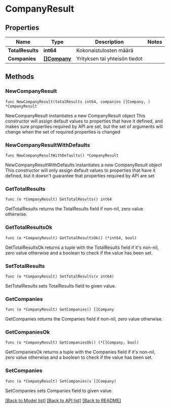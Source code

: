 # CompanyResult

## Properties

Name | Type | Description | Notes
------------ | ------------- | ------------- | -------------
**TotalResults** | **int64** | Kokonaistulosten määrä | 
**Companies** | [**[]Company**](Company.md) | Yrityksen tai yhteisön tiedot | 

## Methods

### NewCompanyResult

`func NewCompanyResult(totalResults int64, companies []Company, ) *CompanyResult`

NewCompanyResult instantiates a new CompanyResult object
This constructor will assign default values to properties that have it defined,
and makes sure properties required by API are set, but the set of arguments
will change when the set of required properties is changed

### NewCompanyResultWithDefaults

`func NewCompanyResultWithDefaults() *CompanyResult`

NewCompanyResultWithDefaults instantiates a new CompanyResult object
This constructor will only assign default values to properties that have it defined,
but it doesn't guarantee that properties required by API are set

### GetTotalResults

`func (o *CompanyResult) GetTotalResults() int64`

GetTotalResults returns the TotalResults field if non-nil, zero value otherwise.

### GetTotalResultsOk

`func (o *CompanyResult) GetTotalResultsOk() (*int64, bool)`

GetTotalResultsOk returns a tuple with the TotalResults field if it's non-nil, zero value otherwise
and a boolean to check if the value has been set.

### SetTotalResults

`func (o *CompanyResult) SetTotalResults(v int64)`

SetTotalResults sets TotalResults field to given value.


### GetCompanies

`func (o *CompanyResult) GetCompanies() []Company`

GetCompanies returns the Companies field if non-nil, zero value otherwise.

### GetCompaniesOk

`func (o *CompanyResult) GetCompaniesOk() (*[]Company, bool)`

GetCompaniesOk returns a tuple with the Companies field if it's non-nil, zero value otherwise
and a boolean to check if the value has been set.

### SetCompanies

`func (o *CompanyResult) SetCompanies(v []Company)`

SetCompanies sets Companies field to given value.



[[Back to Model list]](../README.md#documentation-for-models) [[Back to API list]](../README.md#documentation-for-api-endpoints) [[Back to README]](../README.md)


